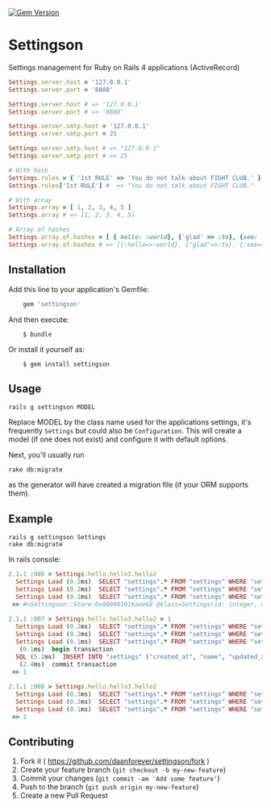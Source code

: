 [![Gem Version](https://badge.fury.io/rb/settingson.svg)](http://badge.fury.io/rb/settingson)

# Settingson

Settings management for Ruby on Rails 4 applications (ActiveRecord) 

```ruby
Settings.server.host = '127.0.0.1'
Settings.server.port = '8888'

Settings.server.host # => '127.0.0.1'
Settings.server.port # => '8888'

Settings.server.smtp.host = '127.0.0.1'
Settings.server.smtp.port = 25

Settings.server.smtp.host # => "127.0.0.1"
Settings.server.smtp.port # => 25

# With hash
Settings.rules = { '1st RULE' => 'You do not talk about FIGHT CLUB.' }
Settings.rules['1st RULE'] #  => "You do not talk about FIGHT CLUB."

# With array
Settings.array = [ 1, 2, 3, 4, 5 ]
Settings.array # => [1, 2, 3, 4, 5]

# Array of hashes
Settings.array.of.hashes = [ { hello: :world}, {'glad' => :to}, {see: 'you'} ]
Settings.array.of.hashes # => [{:hello=>:world}, {"glad"=>:to}, {:see=>"you"}]
```

## Installation

Add this line to your application's Gemfile:

```ruby
    gem 'settingson'
```

And then execute:

```console
    $ bundle
```

Or install it yourself as:

```console
    $ gem install settingson
```

## Usage

```console
rails g settingson MODEL
```
Replace MODEL by the class name used for the applications settings, it's frequently `Settings` but could also be `Configuration`. This will create a model (if one does not exist) and configure it with default options. 

Next, you'll usually run 
```console
rake db:migrate
``` 
as the generator will have created a migration file (if your ORM supports them).

## Example

```console
rails g settingson Settings
rake db:migrate
```

In rails console:
```ruby
2.1.1 :006 > Settings.hello.hello3.hello2
  Settings Load (0.2ms)  SELECT "settings".* FROM "settings" WHERE "settings"."name" = 'hello' LIMIT 1
  Settings Load (0.2ms)  SELECT "settings".* FROM "settings" WHERE "settings"."name" = 'hello.hello3' LIMIT 1
  Settings Load (0.1ms)  SELECT "settings".* FROM "settings" WHERE "settings"."name" = 'hello.hello3.hello2' LIMIT 1
 => #<Settingson::Store:0x000001016aee68 @klass=Settings(id: integer, name: string, value: text, created_at: datetime, updated_at: datetime), @name="hello.hello3.hello2", @value=#<Settingson::Store:0x000001016aee68 ...>>
 
2.1.1 :007 > Settings.hello.hello3.hello2 = 1
  Settings Load (0.2ms)  SELECT "settings".* FROM "settings" WHERE "settings"."name" = 'hello' LIMIT 1
  Settings Load (0.2ms)  SELECT "settings".* FROM "settings" WHERE "settings"."name" = 'hello.hello3' LIMIT 1
  Settings Load (0.1ms)  SELECT "settings".* FROM "settings" WHERE "settings"."name" = 'hello.hello3.hello2' LIMIT 1
   (0.1ms)  begin transaction
  SQL (5.2ms)  INSERT INTO "settings" ("created_at", "name", "updated_at", "value") VALUES (?, ?, ?, ?)  [["created_at", Sat, 03 May 2014 09:45:25 UTC +00:00], ["name", "hello.hello3.hello2"], ["updated_at", Sat, 03 May 2014 09:45:25 UTC +00:00], ["value", "--- 1\n...\n"]]
   (2.4ms)  commit transaction
 => 1
 
2.1.1 :008 > Settings.hello.hello3.hello2
  Settings Load (0.3ms)  SELECT "settings".* FROM "settings" WHERE "settings"."name" = 'hello' LIMIT 1
  Settings Load (0.2ms)  SELECT "settings".* FROM "settings" WHERE "settings"."name" = 'hello.hello3' LIMIT 1
  Settings Load (0.1ms)  SELECT "settings".* FROM "settings" WHERE "settings"."name" = 'hello.hello3.hello2' LIMIT 1
 => 1
 ```

## Contributing

1. Fork it ( https://github.com/daanforever/settingson/fork )
2. Create your feature branch (`git checkout -b my-new-feature`)
3. Commit your changes (`git commit -am 'Add some feature'`)
4. Push to the branch (`git push origin my-new-feature`)
5. Create a new Pull Request

